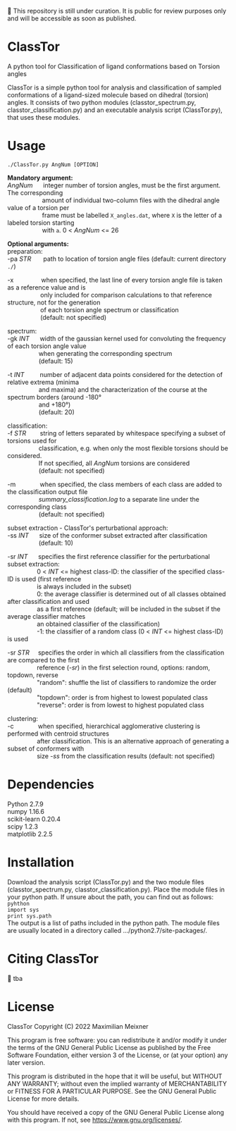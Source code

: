 :red_circle: This repository is still under curation. It is public for review purposes only and will be accessible as soon as published.

# ClassTor
A python tool for Classification of ligand conformations based on Torsion angles

ClassTor is a simple python tool for analysis and classification of sampled conformations of a ligand-sized molecule based on dihedral (torsion) angles. It consists of two python modules (classtor_spectrum.py, classtor_classification.py) and an executable analysis script (ClassTor.py), that uses these modules.

# Usage
```./ClassTor.py AngNum [OPTION] ```

**Mandatory argument:**\
*AngNum* &nbsp;&nbsp;&nbsp;&nbsp; integer number of torsion angles, must be the first argument. The corresponding\
&nbsp;&nbsp;&nbsp;&nbsp;&nbsp;&nbsp;&nbsp;&nbsp;&nbsp;&nbsp;&nbsp;&nbsp;&nbsp;&nbsp;&nbsp;&nbsp;&nbsp;&nbsp;&nbsp; amount of individual two-column files with the dihedral angle value of a torsion per\
&nbsp;&nbsp;&nbsp;&nbsp;&nbsp;&nbsp;&nbsp;&nbsp;&nbsp;&nbsp;&nbsp;&nbsp;&nbsp;&nbsp;&nbsp;&nbsp;&nbsp;&nbsp;&nbsp; frame must be labelled ```X_angles.dat```, where ```X``` is the letter of a labeled torsion starting\
&nbsp;&nbsp;&nbsp;&nbsp;&nbsp;&nbsp;&nbsp;&nbsp;&nbsp;&nbsp;&nbsp;&nbsp;&nbsp;&nbsp;&nbsp;&nbsp;&nbsp;&nbsp;&nbsp; with ```a```. 0 < *AngNum* <= 26

**Optional arguments:**\
preparation:\
-pa *STR* &nbsp;&nbsp;&nbsp;&nbsp;&nbsp; path to location of torsion angle files (default: current directory ```./```)

-x &nbsp;&nbsp;&nbsp;&nbsp;&nbsp;&nbsp;&nbsp;&nbsp;&nbsp;&nbsp;&nbsp;&nbsp;&nbsp;&nbsp; when specified, the last line of every torsion angle file is taken as a reference value and is\
&nbsp;&nbsp;&nbsp;&nbsp;&nbsp;&nbsp;&nbsp;&nbsp;&nbsp;&nbsp;&nbsp;&nbsp;&nbsp;&nbsp;&nbsp;&nbsp;&nbsp;&nbsp; only included for comparison calculations to that reference structure, not for the generation\
&nbsp;&nbsp;&nbsp;&nbsp;&nbsp;&nbsp;&nbsp;&nbsp;&nbsp;&nbsp;&nbsp;&nbsp;&nbsp;&nbsp;&nbsp;&nbsp;&nbsp;&nbsp; of each torsion angle spectrum or classification\
&nbsp;&nbsp;&nbsp;&nbsp;&nbsp;&nbsp;&nbsp;&nbsp;&nbsp;&nbsp;&nbsp;&nbsp;&nbsp;&nbsp;&nbsp;&nbsp;&nbsp;&nbsp; (default: not specified)

spectrum:\
-gk *INT* &nbsp;&nbsp;&nbsp;&nbsp; width of the gaussian kernel used for convoluting the frequency of each torsion angle value\
&nbsp;&nbsp;&nbsp;&nbsp;&nbsp;&nbsp;&nbsp;&nbsp;&nbsp;&nbsp;&nbsp;&nbsp;&nbsp;&nbsp;&nbsp;&nbsp;&nbsp; when generating the corresponding spectrum\
&nbsp;&nbsp;&nbsp;&nbsp;&nbsp;&nbsp;&nbsp;&nbsp;&nbsp;&nbsp;&nbsp;&nbsp;&nbsp;&nbsp;&nbsp;&nbsp;&nbsp; (default: 15)

-t *INT* &nbsp;&nbsp;&nbsp;&nbsp;&nbsp;&nbsp;&nbsp; number of adjacent data points considered for the detection of relative extrema (minima\
&nbsp;&nbsp;&nbsp;&nbsp;&nbsp;&nbsp;&nbsp;&nbsp;&nbsp;&nbsp;&nbsp;&nbsp;&nbsp;&nbsp;&nbsp;&nbsp;&nbsp; and maxima) and the characterization of the course at the spectrum borders (around -180&deg;\
&nbsp;&nbsp;&nbsp;&nbsp;&nbsp;&nbsp;&nbsp;&nbsp;&nbsp;&nbsp;&nbsp;&nbsp;&nbsp;&nbsp;&nbsp;&nbsp;&nbsp; and +180&deg;)\
&nbsp;&nbsp;&nbsp;&nbsp;&nbsp;&nbsp;&nbsp;&nbsp;&nbsp;&nbsp;&nbsp;&nbsp;&nbsp;&nbsp;&nbsp;&nbsp;&nbsp; (default: 20)

classification:\
-f *STR* &nbsp;&nbsp;&nbsp;&nbsp;&nbsp;&nbsp; string of letters separated by whitespace specifying a subset of torsions used for\
&nbsp;&nbsp;&nbsp;&nbsp;&nbsp;&nbsp;&nbsp;&nbsp;&nbsp;&nbsp;&nbsp;&nbsp;&nbsp;&nbsp;&nbsp;&nbsp;&nbsp; classification, e.g. when only the most flexible torsions should be considered.\
&nbsp;&nbsp;&nbsp;&nbsp;&nbsp;&nbsp;&nbsp;&nbsp;&nbsp;&nbsp;&nbsp;&nbsp;&nbsp;&nbsp;&nbsp;&nbsp;&nbsp; If not specified, all *AngNum* torsions are considered\
&nbsp;&nbsp;&nbsp;&nbsp;&nbsp;&nbsp;&nbsp;&nbsp;&nbsp;&nbsp;&nbsp;&nbsp;&nbsp;&nbsp;&nbsp;&nbsp;&nbsp; (default: not specified)

-m &nbsp;&nbsp;&nbsp;&nbsp;&nbsp;&nbsp;&nbsp;&nbsp;&nbsp;&nbsp;&nbsp;&nbsp; when specified, the class members of each class are added to the classification output file\
&nbsp;&nbsp;&nbsp;&nbsp;&nbsp;&nbsp;&nbsp;&nbsp;&nbsp;&nbsp;&nbsp;&nbsp;&nbsp;&nbsp;&nbsp;&nbsp;&nbsp; *summary_classification.log* to a separate line under the corresponding class\
&nbsp;&nbsp;&nbsp;&nbsp;&nbsp;&nbsp;&nbsp;&nbsp;&nbsp;&nbsp;&nbsp;&nbsp;&nbsp;&nbsp;&nbsp;&nbsp;&nbsp; (default: not specified)

subset extraction - ClassTor's perturbational approach:\
-ss *INT* &nbsp;&nbsp;&nbsp;&nbsp; size of the conformer subset extracted after classification\
&nbsp;&nbsp;&nbsp;&nbsp;&nbsp;&nbsp;&nbsp;&nbsp;&nbsp;&nbsp;&nbsp;&nbsp;&nbsp;&nbsp;&nbsp;&nbsp;&nbsp;&nbsp;(default: 10)

-sr *INT* &nbsp;&nbsp;&nbsp;&nbsp; specifies the first reference classifier for the perturbational subset extraction:\
&nbsp;&nbsp;&nbsp;&nbsp;&nbsp;&nbsp;&nbsp;&nbsp;&nbsp;&nbsp;&nbsp;&nbsp;&nbsp;&nbsp;&nbsp;&nbsp; 0 < *INT* <= highest class-ID: the classifier of the specified class-ID is used (first reference\
&nbsp;&nbsp;&nbsp;&nbsp;&nbsp;&nbsp;&nbsp;&nbsp;&nbsp;&nbsp;&nbsp;&nbsp;&nbsp;&nbsp;&nbsp;&nbsp; is always included in the subset)\
&nbsp;&nbsp;&nbsp;&nbsp;&nbsp;&nbsp;&nbsp;&nbsp;&nbsp;&nbsp;&nbsp;&nbsp;&nbsp;&nbsp;&nbsp;&nbsp; 0: the average classifier is determined out of all classes obtained after classification and used\
&nbsp;&nbsp;&nbsp;&nbsp;&nbsp;&nbsp;&nbsp;&nbsp;&nbsp;&nbsp;&nbsp;&nbsp;&nbsp;&nbsp;&nbsp;&nbsp; as a first reference (default; will be included in the subset if the average classifier matches\
&nbsp;&nbsp;&nbsp;&nbsp;&nbsp;&nbsp;&nbsp;&nbsp;&nbsp;&nbsp;&nbsp;&nbsp;&nbsp;&nbsp;&nbsp;&nbsp; an obtained classifier of the classification)\
&nbsp;&nbsp;&nbsp;&nbsp;&nbsp;&nbsp;&nbsp;&nbsp;&nbsp;&nbsp;&nbsp;&nbsp;&nbsp;&nbsp;&nbsp;&nbsp; -1: the classifier of a random class (0 < *INT* <= highest class-ID) is used

-sr *STR* &nbsp;&nbsp;&nbsp;&nbsp;specifies the order in which all classifiers from the classification are compared to the first\
&nbsp;&nbsp;&nbsp;&nbsp;&nbsp;&nbsp;&nbsp;&nbsp;&nbsp;&nbsp;&nbsp;&nbsp;&nbsp;&nbsp;&nbsp;&nbsp; reference (*-sr*) in the first selection round, options: random, topdown, reverse\
&nbsp;&nbsp;&nbsp;&nbsp;&nbsp;&nbsp;&nbsp;&nbsp;&nbsp;&nbsp;&nbsp;&nbsp;&nbsp;&nbsp;&nbsp;&nbsp; "random": shuffle the list of classifiers to randomize the order (default)\
&nbsp;&nbsp;&nbsp;&nbsp;&nbsp;&nbsp;&nbsp;&nbsp;&nbsp;&nbsp;&nbsp;&nbsp;&nbsp;&nbsp;&nbsp;&nbsp; "topdown": order is from highest to lowest populated class\
&nbsp;&nbsp;&nbsp;&nbsp;&nbsp;&nbsp;&nbsp;&nbsp;&nbsp;&nbsp;&nbsp;&nbsp;&nbsp;&nbsp;&nbsp;&nbsp; "reverse": order is from lowest to highest populated class

clustering:\
-c &nbsp;&nbsp;&nbsp;&nbsp;&nbsp;&nbsp;&nbsp;&nbsp;&nbsp;&nbsp;&nbsp;&nbsp; when specified, hierarchical agglomerative clustering is performed with centroid structures\
&nbsp;&nbsp;&nbsp;&nbsp;&nbsp;&nbsp;&nbsp;&nbsp;&nbsp;&nbsp;&nbsp;&nbsp;&nbsp;&nbsp;&nbsp;&nbsp; after classification. This is an alternative approach of generating a subset of conformers with\
&nbsp;&nbsp;&nbsp;&nbsp;&nbsp;&nbsp;&nbsp;&nbsp;&nbsp;&nbsp;&nbsp;&nbsp;&nbsp;&nbsp;&nbsp;&nbsp; size *-ss* from the classification results (default: not specified) 

# Dependencies
Python 2.7.9\
numpy 1.16.6\
scikit-learn 0.20.4\
scipy 1.2.3\
matplotlib 2.2.5

# Installation
Download the analysis script (ClassTor.py) and the two module files (classtor_spectrum.py, classtor_classification.py). Place the module files in your python path. If unsure about the path, you can find out as follows:\
```pyhthon```\
```import sys```\
```print sys.path```\
The output is a list of paths included in the python path. The module files are usually located in a directory called .../python2.7/site-packages/. 

# Citing ClassTor
:red_circle: tba

# License
ClassTor Copyright (C) 2022 Maximilian Meixner

This program is free software: you can redistribute it and/or modify
it under the terms of the GNU General Public License as published by
the Free Software Foundation, either version 3 of the License, or
(at your option) any later version.

This program is distributed in the hope that it will be useful,
but WITHOUT ANY WARRANTY; without even the implied warranty of
MERCHANTABILITY or FITNESS FOR A PARTICULAR PURPOSE.  See the
GNU General Public License for more details.

You should have received a copy of the GNU General Public License
along with this program.  If not, see <https://www.gnu.org/licenses/>.
